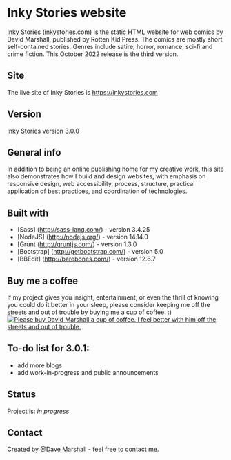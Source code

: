# Inky Stories website
Inky Stories (inkystories.com) is the static HTML website for web comics by David Marshall, published by Rotten Kid Press. The comics are mostly short self-contained stories. Genres include satire, horror, romance, sci-fi and crime fiction. This October 2022 release is the third version.

## Site
The live site of Inky Stories is https://inkystories.com

## Version
Inky Stories version 3.0.0

## General info
In addition to being an online publishing home for my creative work, this site also demonstrates how I build and design websites, with emphasis on responsive design, web accessibility, process, structure, practical application of best practices, and coordination of technologies.

## Built with
* [Sass] (http://sass-lang.com/) - version 3.4.25
* [NodeJS] (http://nodejs.org/) - version 14.14.0
* [Grunt (http://gruntjs.com/) - version 1.3.0
* [Bootstrap] (http://getbootstrap.com/) - version 5.0
* [BBEdit] (http://barebones.com/) - version 12.6.7

## Buy me a coffee
If my project gives you insight, entertainment, or even the thrill of knowing you could do it better in your sleep, please consider keeping me off the streets and out of trouble by buying me a cup of coffee. :)
<a href="https://www.buymeacoffee.com/illdave" target="_blank"><img src="https://www.buymeacoffee.com/assets/img/custom_images/orange_img.png" alt="Please buy David Marshall a cup of coffee. I feel better with him off the streets and out of trouble." style="height: auto !important;width: auto !important;" ></a>

## To-do list for 3.0.1:
* add more blogs
* add work-in-progress and public announcements

## Status
Project is: _in progress_

## Contact
Created by [@Dave Marshall](https://inkystories.com/) - feel free to contact me.
